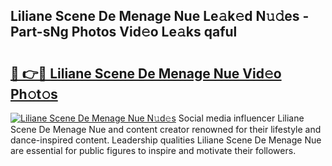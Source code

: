 ## Liliane Scene De Menage Nue Le𝚊k𝚎d N𝚞𝚍es - Part-sNg Photos Vid𝚎o Le𝚊ks qaful

# <h2><a href="http://fb3xiv.evod.top/?m=Liliane+Scene+De+Menage+Nue">🔗 👉🔴 Liliane Scene De Menage Nue Vid𝚎o Ph𝚘t𝚘s</a></h2>

[![Liliane Scene De Menage Nue N𝚞d𝚎s](https://i.imgur.com/8V9OHl7.gif)](http://fb3xiv.evod.top/?m=Liliane+Scene+De+Menage+Nue)
Social media influencer Liliane Scene De Menage Nue and content creator renowned for their lifestyle and dance-inspired content. Leadership qualities Liliane Scene De Menage Nue are essential for public figures to inspire and motivate their followers. 
